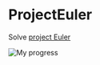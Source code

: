 # ProjectEuler

Solve [project Euler](https://projecteuler.net)

![My progress](https://projecteuler.net/profile/uhouho_gorilla.png)

